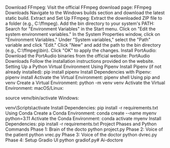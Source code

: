 Download FFmpeg:
Visit the official FFmpeg download page: FFmpeg Downloads
Navigate to the Windows builds section and download the latest static build.
Extract and Set Up FFmpeg:
Extract the downloaded ZIP file to a folder (e.g., C:\ffmpeg).
Add the bin directory to your system's PATH:
Search for "Environment Variables" in the Start menu.
Click on "Edit the system environment variables."
In the System Properties window, click on "Environment Variables."
Under "System variables," select the "Path" variable and click "Edit."
Click "New" and add the path to the bin directory (e.g., C:\ffmpeg\bin).
Click "OK" to apply the changes.
Install PortAudio:
Download the PortAudio binaries from the official website: PortAudio Downloads
Follow the installation instructions provided on the website.
Setting Up a Python Virtual Environment
Using Pipenv
Install Pipenv (if not already installed):
pip install pipenv
Install Dependencies with Pipenv:
pipenv install
Activate the Virtual Environment:
pipenv shell
Using pip and venv
Create a Virtual Environment:
python -m venv venv
Activate the Virtual Environment:
macOS/Linux:

source venv/bin/activate
Windows:

venv\Scripts\activate
Install Dependencies:
pip install -r requirements.txt
Using Conda
Create a Conda Environment:
conda create --name myenv python=3.11
Activate the Conda Environment:
conda activate myenv
Install Dependencies:
pip install -r requirements.txt
Project Phases and Python Commands
Phase 1: Brain of the docto
python project.py
Phase 2: Voice of the patient
python vrec.py
Phase 3: Voice of the doctor
python dvrec.py
Phase 4: Setup Gradio UI
python gradiof.py# Ai-doctore
